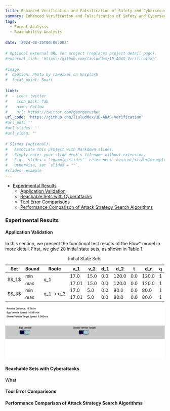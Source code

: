 ```yaml
---
title: Enhanced Verification and Falsification of Safety and Cybersecurity for ADAS Based on Reachability Analysis and Dynamic Programming
summary: Enhanced Verification and Falsification of Safety and Cybersecurity for ADAS Based on Reachability Analysis and Dynamic Programming.
tags:
  - Formal Analysis
  - Reachability Analysis

date: '2024-08-25T00:00:00Z'

# Optional external URL for project (replaces project detail page).
#external_link: 'https://github.com/liuluddex/1D-ADAS-Verification'

#image:
#  caption: Photo by rawpixel on Unsplash
#  focal_point: Smart

links:
#  - icon: twitter
#    icon_pack: fab
#    name: Follow
#    url: https://twitter.com/georgecushen
url_code: 'https://github.com/liuluddex/1D-ADAS-Verification'
#url_pdf: ''
#url_slides: ''
#url_video: ''

# Slides (optional).
#   Associate this project with Markdown slides.
#   Simply enter your slide deck's filename without extension.
#   E.g. `slides = "example-slides"` references `content/slides/example-slides.md`.
#   Otherwise, set `slides = ""`.
#slides: example
---
```


[//]: # (## Content)

[//]: # (- [Content]&#40;#content&#41;)

[//]: # (  - [Abstract]&#40;#abstract&#41;)

[//]: # (  - [Introduction]&#40;#introduction&#41;)

[//]: # (  - [Related Work]&#40;#related-work&#41;)

[//]: # (  - [System Assumptions and Problem Statements]&#40;#problems&#41;)

[//]: # (  - [Methods for Enhanced Verification and Falsification of ADAS Safety with Security]&#40;#methods&#41;)

[//]: # (  - [Experiments and Results]&#40;#experiments&#41;)

[//]: # (  - [Conclusion]&#40;#conclusion&#41;)

[//]: # ()
[//]: # (### Abstract)

[//]: # (Ensuring safety of advanced driver assistance systems &#40;ADASs&#41; is crucial to the reliability and automation of autonomous vehicles. ADASs are featured in intra-vehicle as well as inter-vehicle communications, which brings about cybersecurity threats that may eventually lead to safety violations or even collisions. Moreover, cyberattacks introduce complex yet unpredictable uncertainties to the closed-loop systems composed of ADASs and the vehicle dynamics, and this makes safety verification extremely conservative or even inconclusive. This paper is devoted to tackling this challenge and proposes an enhanced approach of verification and falsification for ADASs under cyberattacks. We first use hybrid automata to model the vehicle dynamics with ADASs in the loop, and verify their dynamic behaviors through reachability analysis. In cases that no conclusion can be drawn, a falsification process based on dynamic programming is designed for searching cyberattack strategies that may lead to safety violations. Finally, experimental results show that by minimizing the cost of cyberattacks, the proposed approach can effectively find safety violations caused by cyberattacks, thereby enhancing verification performances on safety and cybersecurity guarantees. )

[//]: # ()
[//]: # (### Introduction)

[//]: # (#### Background)

[//]: # (With the development of autonomous driving technology, advanced driver assistance systems &#40;ADAS&#41; play an increasingly important role in intra-vehicle and inter-vehicle communications. However, this connectivity also brings serious cybersecurity threats, which may lead to safety violations and even traffic accidents. Therefore, it is crucial to ensure the safety and reliability of ADAS, especially in the face of potential cyberattacks.)

[//]: # ()
[//]: # (#### Challenge )

[//]: # (Cyberattacks introduce complex and unpredictable uncertainties, especially in the closed-loop system composed of ADAS and vehicle dynamics. This makes traditional safety verification methods too conservative or difficult to draw clear conclusions, resulting in insufficient guarantee of system safety.)

[//]: # ()
[//]: # (#### Project Goals )

[//]: # (This project is dedicated to solving the problem of security verification of ADAS under cyber attacks. It proposes a new method that combines verification and falsification to help detect cyberattack strategies that may lead to security violations, thereby enhancing the safety and cyber security of ADAS.)

[//]: # ()
[//]: # (#### Solution)

[//]: # (  * System Modeling)

[//]: # (  We first model the dynamics of a vehicle containing ADAS using hybrid automata to evaluate its dynamic behavior.)

[//]: # ()
[//]: # (  * Verification Process)

[//]: # (  Through reachability analysis, we can verify the system's security under normal conditions.)

[//]: # ()
[//]: # (  * Falsification Process)

[//]: # (  Without a clear conclusion, we designed a dynamic programming-based falsification process to explore cyberattack strategies that could lead to security violations.)

[//]: # ()
[//]: # (#### Experimental Results)

[//]: # (Experiments show that this method can effectively find security violations caused by cyberattacks. While reducing the cost of cyberattacks, it significantly improves the verification performance of the system, providing stronger protection for the safety and cyber security of ADAS.)

[//]: # ()
[//]: # (### Related Work)

[//]: # ()
[//]: # (### System Assumptions and Problem Statements)

[//]: # ()
[//]: # (### Methods for Enhanced Verification and Falsification of ADAS Safety with Security)

[//]: # ()
[//]: # (### Experiments and Results)

[//]: # ()
[//]: # (### Conclusion)

- [Experimental Results](#experimental_results)
  - [Application Validation](#application_validation)
  - [Reachable Sets with Cyberattacks](#reachable_sets)
  - [Tool Error Comparisons](#tool_error_comparison)
  - [Performance Comparison of Attack Strategy Search Algorithms](#performance_comparison)

### Experimental Results

#### Application Validation
In this section, we present the functional test results of the Flow* model in more detail. First, we give 20 initial state sets, as shown in Table 1.

[//]: # (| Set | Bound | $v_1$ | $v_2$ | $d_1$ | $d_2$ | $t$ | $d_r$ | $q$ |)

<table>
    <caption>Initial State Sets</caption>
    <thead>
        <tr>
            <th>Set</th>
            <th>Bound</th>
            <th>Route</th>
            <th>v_1</th>
            <th>v_2</th>
            <th>d_1</th>
            <th>d_2</th>
            <th>t</th>
            <th>d_r</th>
            <th>q</th>
        </tr>
    </thead>
    <tbody>
        <tr>
            <td rowspan="2">$S_1$</td>
            <td>min</td>
            <td rowspan="2">q_1</td>
            <td>17.0</td>
            <td>15.0</td>
            <td>0.0</td>
            <td>120.0</td>
            <td>0.0</td>
            <td>120.0</td>
            <td>1</td>
        </tr>
        <tr>
            <td>max</td>
            <td>17.01</td>
            <td>15.0</td>
            <td>0.0</td>
            <td>120.0</td>
            <td>0.0</td>
            <td>120.0</td>
            <td>1</td>
        </tr>
        <tr>
            <td rowspan="2">$S_3$</td>
            <td>min</td>
            <td rowspan="2">q_1 -> q_2</td>
            <td>17.0</td>
            <td>5.0</td>
            <td>0.0</td>
            <td>80.0</td>
            <td>0.0</td>
            <td>80.0</td>
            <td>1</td>
        </tr>
        <tr>
            <td>max</td>
            <td>17.01</td>
            <td>5.0</td>
            <td>0.0</td>
            <td>80.0</td>
            <td>0.0</td>
            <td>80.0</td>
            <td>1</td>
        </tr>
    </tbody>
</table>



![Motion Simulation.](images/1D-ADAS-Verification-motion_simulation.gif)

#### Reachable Sets with Cyberattacks

What

#### Tool Error Comparisons

#### Performance Comparison of Attack Strategy Search Algorithms
